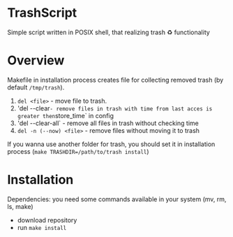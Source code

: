 # TrashScript

Simple script written in POSIX shell, that realizing trash :recycle: functionality

# Overview 
Makefile in installation process creates file for collecting removed trash (by default `/tmp/trash`).
   1) `del <file>` - move file to trash.
   2) 'del --clear` - remove files in trash with time from last acces is greater then `store_time` in config
   3) 'del --clear-all` - remove all files in trash without checking time
   4) `del -n (--now) <file>` - remove files without moving it to trash 

If you wanna use another folder for trash, you should set it in installation process (`make TRASHDIR=/path/to/trash install`)

# Installation
Dependencies: you need some commands available in your system (mv, rm, ls, make)
  * download repository
  * run `make install`
